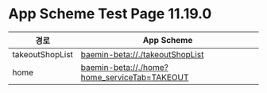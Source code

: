 # App Scheme Test Page 11.19.0 

<html>
  <head></head>
  <body>
    <table class="table table-striped">
    <thead>
    <tr>
        <th scope="col">경로</th>
        <th scope="col">App Scheme</th>
    </tr>
    </thead>
    <tbody>
    <tr>
        <td>
            takeoutShopList
        </td>
        <td>
            <a class="baeminScheme" href="baemin-beta://./takeoutShopList">baemin-beta://./takeoutShopList</a>
        </td>
    </tr>
      <tr>
        <td>
            home
        </td>
        <td>
          <a class="baeminScheme" href="baemin-beta://./home?home_serviceTab=TAKEOUT">baemin-beta://./home?home_serviceTab=TAKEOUT</a>
        </td>
    </tr>
      </tbody>
      </body>
    </html>
  
